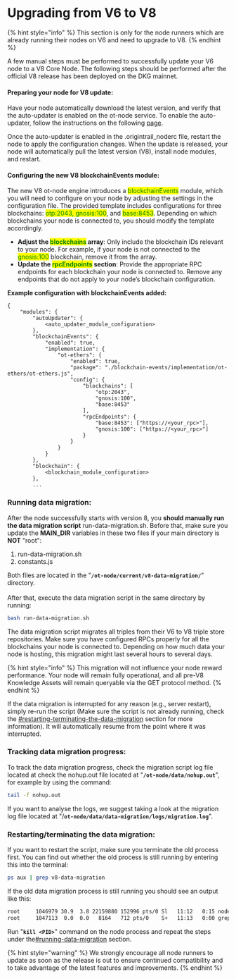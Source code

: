 # Upgrading from V6 to V8

{% hint style="info" %}
This section is only for the node runners which are already running their nodes on V6 and need to upgrade to V8.
{% endhint %}

A few manual steps must be performed to successfully update your V6 node to a V8 Core Node. The following steps should be performed after the official V8 release has been deployed on the DKG mainnet.

#### Preparing your node for V8 update:

Have your node automatically download the latest version, and verify that the auto-updater is enabled on the ot-node service. To enable the auto-updater, follow the instructions on the following [page](https://docs.origintrail.io/dkg-v6-current-version/node-setup-instructions/useful-resources/manually-configuring-your-node).&#x20;

Once the auto-updater is enabled in the .origintrail\_noderc file, restart the node to apply the configuration changes. When the update is released, your node will automatically pull the latest version (V8), install node modules, and restart.

#### Configuring the new V8 blockchainEvents module:

The new V8 ot-node engine introduces a <mark style="color:green;">blockchainEvents</mark> module, which you will need to configure on your node by adjusting the settings in the configuration file. The provided template includes configurations for three blockchains: <mark style="color:green;">otp:2043, gnosis:100</mark>, and <mark style="color:green;">base:8453</mark>. Depending on which blockchains your node is connected to, you should modify the template accordingly.

* **Adjust the&#x20;**<mark style="color:green;">**blockchains**</mark>**&#x20;array**: Only include the blockchain IDs relevant to your node. For example, if your node is not connected to the <mark style="color:green;">gnosis:100</mark> blockchain, remove it from the array.
* **Update the&#x20;**<mark style="color:green;">**rpcEndpoints**</mark>**&#x20;section**: Provide the appropriate RPC endpoints for each blockchain your node is connected to. Remove any endpoints that do not apply to your node’s blockchain configuration.

**Example configuration with blockchainEvents added:**

```
{
    "modules": {
        "autoUpdater": {
            <auto_updater_module_configuration>
        },
        "blockchainEvents": {
            "enabled": true,
            "implementation": {
                "ot-ethers": {
                    "enabled": true,
                    "package": "./blockchain-events/implementation/ot-ethers/ot-ethers.js",
                    "config": {
                        "blockchains": [
                            "otp:2043",
                            "gnosis:100",
                            "base:8453"
                        ],
                        "rpcEndpoints": {
                            "base:8453": ["https://<your_rpc>"],
                            "gnosis:100": ["https://<your_rpc>"]
                        }
                    }
                }
            }
        },
        "blockchain": {
            <blockchain_module_configuration>
        },
        ...
```

### Running data migration:

After the node successfully starts with version 8, you **should manually run the data migration script** run-data-migration.sh. Before that, make sure you update the **MAIN\_DIR** variables in these two files if your main directory is **NOT** "root":

1. run-data-migration.sh
2. constants.js

Both files are located in the "**`/ot-node/current/v8-data-migration/`**" directory.\
\
After that, execute the data migration script in the same directory by running:

```bash
bash run-data-migration.sh
```

The data migration script migrates all triples from their V6 to V8 triple store repositories. Make sure you have configured RPCs properly for all the blockchains your node is connected to. Depending on how much data your node is hosting, this migration might last several hours to several days.&#x20;

{% hint style="info" %}
This migration will not influence your node reward performance. Your node will remain fully operational, and all pre-V8 Knowledge Assets will remain queryable via the GET protocol method.
{% endhint %}

If the data migration is interrupted for any reason (e.g., server restart), simply re-run the script (Make sure the script is not already running, check the [#restarting-terminating-the-data-migration](upgrading-from-v6-to-v8.md#restarting-terminating-the-data-migration "mention") section for more information). It will automatically resume from the point where it was interrupted.

### Tracking data migration progress:

To track the data migration progress, check the migration script log file located at                               check the nohup.out file located at "**`/ot-node/data/nohup.out`**", for example by using the command:

```bash
tail -f nohup.out
```

If you want to analyse the logs, we suggest taking a look at the migration log file located at "/**`ot-node/data/data-migration/logs/migration.log`**".

### Restarting/terminating the data migration:

If you want to restart the script, make sure you terminate the old process first. You can find out whether the old process is still running by entering this into the terminal:

```bash
ps aux | grep v8-data-migration
```

If the old data migration process is still running you should see an output like this:

```bash
root     1046979 30.9  3.8 22159880 152996 pts/0 Sl   11:12   0:15 node v8-data-migration.js
root     1047113  0.0  0.0   8164   712 pts/0    S+   11:13   0:00 grep --color=auto v8-data-migration
```

Run "**`kill <PID>`**" command on the node process and repeat the steps under the[#running-data-migration](upgrading-from-v6-to-v8.md#running-data-migration "mention") section.

{% hint style="warning" %}
We strongly encourage all node runners to update as soon as the release is out to ensure continued compatibility and to take advantage of the latest features and improvements.
{% endhint %}
